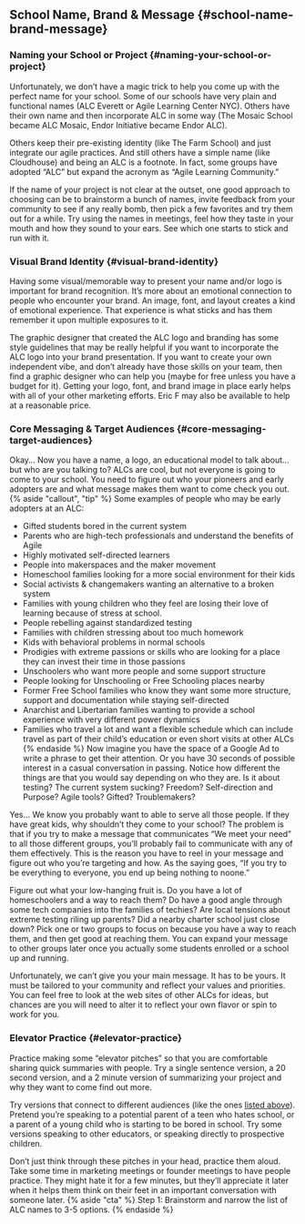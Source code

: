 ## School Name, Brand & Message {#school-name-brand-message}

### Naming your School or Project {#naming-your-school-or-project}

Unfortunately, we don’t have a magic trick to help you come up with the perfect name for your school. Some of our schools have very plain and functional names (ALC Everett or Agile Learning Center NYC). Others have their own name and then incorporate ALC in some way (The Mosaic School became ALC Mosaic, Endor Initiative became Endor ALC).

Others keep their pre-existing identity (like The Farm School) and just integrate our agile practices. And still others have a simple name (like Cloudhouse) and being an ALC is a footnote. In fact, some groups have adopted “ALC” but expand the acronym as “Agile Learning Community.”

If the name of your project is not clear at the outset, one good approach to choosing can be to brainstorm a bunch of names, invite feedback from your community to see if any really bomb, then pick a few favorites and try them out for a while. Try using the names in meetings, feel how they taste in your mouth and how they sound to your ears. See which one starts to stick and run with it.

### Visual Brand Identity {#visual-brand-identity}

Having some visual/memorable way to present your name and/or logo is important for brand recognition. It’s more about an emotional connection to people who encounter your brand. An image, font, and layout creates a kind of emotional experience. That experience is what sticks and has them remember it upon multiple exposures to it.

The graphic designer that created the ALC logo and branding has some style guidelines that may be really helpful if you want to incorporate the ALC logo into your brand presentation. If you want to create your own independent vibe, and don’t already have those skills on your team, then find a graphic designer who can help you (maybe for free unless you have a budget for it). Getting your logo, font, and brand image in place early helps with all of your other marketing efforts. Eric F may also be available to help at a reasonable price.

### Core Messaging & Target Audiences {#core-messaging-target-audiences}

Okay… Now you have a name, a logo, an educational model to talk about… but who are you talking to? ALCs are cool, but not everyone is going to come to your school. You need to figure out who your pioneers and early adopters are and what message makes them want to come check you out.
{% aside "callout", "tip" %}
Some examples of people who may be early adopters at an ALC:

*   Gifted students bored in the current system
*   Parents who are high-tech professionals and understand the benefits of Agile
*   Highly motivated self-directed learners
*   People into makerspaces and the maker movement
*   Homeschool families looking for a more social environment for their kids
*   Social activists & changemakers wanting an alternative to a broken system
*   Families with young children who they feel are losing their love of learning because of stress at school.
*   People rebelling against standardized testing
*   Families with children stressing about too much homework
*   Kids with behavioral problems in normal schools
*   Prodigies with extreme passions or skills who are looking for a place they can invest their time in those passions
*   Unschoolers who want more people and some support structure
*   People looking for Unschooling or Free Schooling places nearby
*   Former Free School families who know they want some more structure, support and documentation while staying self-directed
*   Anarchist and Libertarian families wanting to provide a school experience with very different power dynamics
*   Families who travel a lot and want a flexible schedule which can include travel as part of their child’s education or even short visits at other ALCs
{% endaside %}
Now imagine you have the space of a Google Ad to write a phrase to get their attention. Or you have 30 seconds of possible interest in a casual conversation in passing. Notice how different the things are that you would say depending on who they are. Is it about testing? The current system sucking? Freedom? Self-direction and Purpose? Agile tools? Gifted? Troublemakers?

Yes… We know you probably want to able to serve all those people. If they have great kids, why shouldn’t they come to your school? The problem is that if you try to make a message that communicates “We meet your need” to all those different groups, you’ll probably fail to communicate with any of them effectively. This is the reason you have to reel in your message and figure out who you’re targeting and how. As the saying goes, “If you try to be everything to everyone, you end up being nothing to noone.”

Figure out what your low-hanging fruit is. Do you have a lot of homeschoolers and a way to reach them? Do have a good angle through some tech companies into the families of techies? Are local tensions about extreme testing riling up parents? Did a nearby charter school just close down? Pick one or two groups to focus on because you have a way to reach them, and then get good at reaching them. You can expand your message to other groups later once you actually some students enrolled or a school up and running.

Unfortunately, we can’t give you your main message. It has to be yours. It must be tailored to your community and reflect your values and priorities. You can feel free to look at the web sites of other ALCs for ideas, but chances are you will need to alter it to reflect your own flavor or spin to work for you.

### Elevator Practice {#elevator-practice}

Practice making some “elevator pitches” so that you are comfortable sharing quick summaries with people. Try a single sentence version, a 20 second version, and a 2 minute version of summarizing your project and why they want to come find out more.

Try versions that connect to different audiences (like the ones [listed above](#core-messaging-target-audiences)). Pretend you’re speaking to a potential parent of a teen who hates school, or a parent of a young child who is starting to be bored in school. Try some versions speaking to other educators, or speaking directly to prospective children.

Don’t just think through these pitches in your head, practice them aloud. Take some time in marketing meetings or founder meetings to have people practice. They might hate it for a few minutes, but they’ll appreciate it later when it helps them think on their feet in an important conversation with someone later.
{% aside "cta" %}
Step 1: Brainstorm and narrow the list of ALC names to 3-5 options.
{% endaside %}